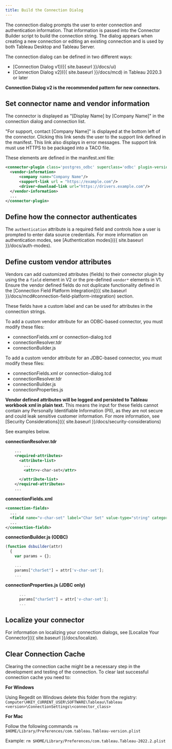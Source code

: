 ```yaml
---
title: Build the Connection Dialog
---
```


The connection dialog prompts the user to enter connection and authentication information. That information is passed into the Connector Builder script to build the connection string. The dialog appears when creating a new connection or editing an existing connection and is used by both Tableau Desktop and Tableau Server.

The connection dialog can be defined in two different ways:
- [Connection Dialog v1]({{ site.baseurl }}/docs/ui)
- [Connection Dialog v2]({{ site.baseurl }}/docs/mcd) in Tableau 2020.3 or later

**Connection Dialog v2 is the recommended pattern for new connectors.**

## Set connector name and vendor information

The connector is displayed as "[Display Name] by [Company Name]" in the connection dialog and connection list.

"For support, contact [Company Name]" is displayed at the bottom left of the connector. Clicking this link sends the user to the support link defined in the manifest. This link also displays in error messages. The support link must use HTTPS to be packaged into a TACO file.

These elements are defined in the manifest.xml file:
```xml
<connector-plugin class='postgres_odbc' superclass='odbc' plugin-version='0.0.0' name='PostgreSQL ODBC' version='20.1'>
  <vendor-information>
      <company name="Company Name"/>
      <support-link url = "https://example.com"/>
      <driver-download-link url="https://drivers.example.com"/>
  </vendor-information>
  ...
</connector-plugin>
```

## Define how the connector authenticates

The ```authentication``` attribute is a required field and controls how a user is prompted to enter data source credentials. For more information on authentication modes, see [Authentication modes]({{ site.baseurl }}/docs/auth-modes).

## Define custom vendor attributes

Vendors can add customized attributes (fields) to their connector plugin by using the a ```field``` element in V2 or the pre-defined ```vendor*``` elements in V1.  Ensure the vendor defined fields do not duplicate functionality defined in the [Connection Field Platform Integration]({{ site.baseurl }}/docs/mcd#connection-field-platform-integration) section.

These fields have a custom label and can be used for attributes in the connection strings.

To add a custom vendor attribute for an ODBC-based connector, you must modify these files:
- connectionFields.xml or connection-dialog.tcd
- connectionResolver.tdr
- connectionBuilder.js

To add a custom vendor attribute for an JDBC-based connector, you must modify these files:
- connectionFields.xml or connection-dialog.tcd
- connectionResolver.tdr
- connectionBuilder.js
- connectionProperties.js

**Vendor defined attributes will be logged and persisted to Tableau workbook xml in plain text.** This means the input for these fields cannot contain any Personally Identifiable Information (PII), as they are not secure and could leak sensitive customer information. For more information, see [Security Considerations]({{ site.baseurl }}/docs/security-considerations)

See examples below.

__connectionResolver.tdr__

```xml
    ...
    <required-attributes>
      <attribute-list>
        ...
        <attr>v-char-set</attr>

      </attribute-list>
    </required-attributes>
    ...
```

__connectionFields.xml__

```xml
<connection-fields>
  ...
  <field name="v-char-set" label="Char Set" value-type="string" category="general" default-value="" />
  ...
</connection-fields>
```

__connectionBuilder.js (ODBC)__
```js
(function dsbuilder(attr)
  {
    var params = {};

    ...
    params["charSet"] = attr['v-char-set'];
    ...

```

__connectionProperties.js (JDBC only)__
```js
      ...
      params["charSet"] = attr['v-char-set'];
      ...

```

## Localize your connector

For information on localizing your connection dialogs, see [Localize Your Connector]({{ site.baseurl }}/docs/localize).

## Clear Connection Cache
Clearing the connection cache might be a necessary step in the development and testing of the connection. To clear last successful connection cache you need to:

**For Windows**

Using Regedit on Windows delete this folder from the registry: 
`Computer\HKEY_CURRENT_USER\SOFTWARE\Tableau\Tableau <version>\ConnectionSettings\<connector_class>`

**For Mac** 

 Follow the following commands
`rm $HOME/Library/Preferences/com.tableau.Tableau-version.plist`

 Example: 
`rm $HOME/Library/Preferences/com.tableau.Tableau-2022.2.plist`

